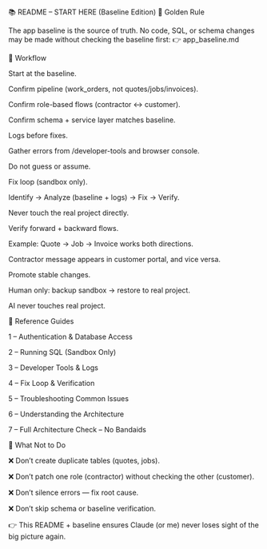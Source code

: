 📚 README – START HERE (Baseline Edition)
🚨 Golden Rule

The app baseline is the source of truth.
No code, SQL, or schema changes may be made without checking the baseline first:
👉 app_baseline.md

📖 Workflow

Start at the baseline.

Confirm pipeline (work_orders, not quotes/jobs/invoices).

Confirm role-based flows (contractor ↔ customer).

Confirm schema + service layer matches baseline.

Logs before fixes.

Gather errors from /developer-tools and browser console.

Do not guess or assume.

Fix loop (sandbox only).

Identify → Analyze (baseline + logs) → Fix → Verify.

Never touch the real project directly.

Verify forward + backward flows.

Example: Quote → Job → Invoice works both directions.

Contractor message appears in customer portal, and vice versa.

Promote stable changes.

Human only: backup sandbox → restore to real project.

AI never touches real project.

📌 Reference Guides

1 – Authentication & Database Access

2 – Running SQL (Sandbox Only)

3 – Developer Tools & Logs

4 – Fix Loop & Verification

5 – Troubleshooting Common Issues

6 – Understanding the Architecture

7 – Full Architecture Check – No Bandaids

🚫 What Not to Do

❌ Don’t create duplicate tables (quotes, jobs).

❌ Don’t patch one role (contractor) without checking the other (customer).

❌ Don’t silence errors — fix root cause.

❌ Don’t skip schema or baseline verification.

👉 This README + baseline ensures Claude (or me) never loses sight of the big picture again.